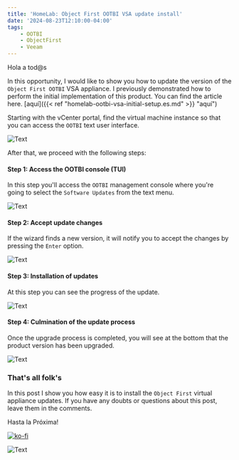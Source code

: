 ```yaml
---
title: 'HomeLab: Object First OOTBI VSA update install'
date: '2024-08-23T12:10:00-04:00'
tags:
    - OOTBI
    - ObjectFirst
    - Veeam
---
```


Hola a tod@s

In this opportunity, I would like to show you how to update the version of the `Object First OOTBI` VSA appliance. I previously demonstrated how to perform the initial implementation of this product. You can find the article here. [aquí]({{< ref "homelab-ootbi-vsa-initial-setup.es.md" >}} "aquí")

Starting with the vCenter portal, find the virtual machine instance so that you can access the `OOTBI` text user interface.

![Text](/img/2024/homelab-ootbi-update-version/OOTBI-vcenter-Console.png)

After that, we proceed with the following steps:

#### Step 1: Access the OOTBI console (TUI)

In this step you'll access the `OOTBI` management console where you're going to select the `Software Updates` from the text menu.

![Text](/img/2024/homelab-ootbi-update-version/OOTBI-Update-00.webp)

#### Step 2: Accept update changes

If the wizard finds a new version, it will notify you to accept the changes by pressing the `Enter` option.

![Text](/img/2024/homelab-ootbi-update-version/OOTBI-Update-01.webp)

#### Step 3: Installation of updates

At this step you can see the progress of the update.

![Text](/img/2024/homelab-ootbi-update-version/OOTBI-Update-02.webp)

#### Step 4: Culmination of the update process

Once the upgrade process is completed, you will see at the bottom that the product version has been upgraded.

![Text](/img/2024/homelab-ootbi-update-version/OOTBI-Update-03.webp)

### That's all folk's

In this post I show you how easy it is to install the `Object First` virtual appliance updates. If you have any doubts or questions about this post, leave them in the comments.

Hasta la Próxima!

[![ko-fi](https://ko-fi.com/img/githubbutton_sm.svg)](https://ko-fi.com/F1F8DEV80)

![Text](/img/2024/homelab-ootbi-update-version/HastaLuegoJirafales.png#center)
